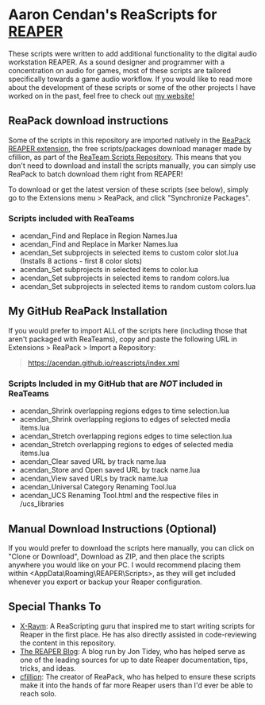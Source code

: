 # Aaron Cendan's ReaScripts for [REAPER](https://reaper.fm)
These scripts were written to add additional functionality to the digital audio workstation REAPER. As a sound designer and programmer with a concentration on audio for games, most of these scripts are tailored specifically towards a game audio workflow. If you would like to read more about the development of these scripts or some of the other projects I have worked on in the past, feel free to check out [my website!](https://www.aaroncendan.me/)

## ReaPack download instructions
Some of the scripts in this repository are imported natively in the [ReaPack REAPER extension](https://reapack.com/), the free scripts/packages download manager made by cfillion, as part of the [ReaTeam Scripts Repository](https://github.com/ReaTeam/ReaScripts). This means that you don't need to download and install the scripts manually, you can simply use ReaPack to batch download them right from REAPER!

To download or get the latest version of these scripts (see below), simply go to the Extensions menu > ReaPack, and click "Synchronize Packages".

### Scripts included with ReaTeams
- acendan_Find and Replace in Region Names.lua
- acendan_Find and Replace in Marker Names.lua
- acendan_Set subprojects in selected items to custom color slot.lua (Installs 8 actions - first 8 color slots)
- acendan_Set subprojects in selected items to color.lua
- acendan_Set subprojects in selected items to random colors.lua
- acendan_Set subprojects in selected items to random custom colors.lua

## My GitHub ReaPack Installation
If you would prefer to import ALL of the scripts here (including those that aren't packaged with ReaTeams), copy and paste the following URL in Extensions > ReaPack > Import a Repository:
> https://acendan.github.io/reascripts/index.xml

### Scripts Included in my GitHub that are *NOT* included in ReaTeams
 - acendan_Shrink overlapping regions edges to time selection.lua
 - acendan_Shrink overlapping regions to edges of selected media items.lua
 - acendan_Stretch overlapping regions edges to time selection.lua
 - acendan_Stretch overlapping regions to edges of selected media items.lua
 - acendan_Clear saved URL by track name.lua
 - acendan_Store and Open saved URL by track name.lua
 - acendan_View saved URLs by track name.lua
 - acendan_Universal Category Renaming Tool.lua
 - acendan_UCS Renaming Tool.html and the respective files in /ucs_libraries

## Manual Download Instructions (Optional)
If you would prefer to download the scripts here manually, you can click on "Clone or Download", Download as ZIP, and then place the scripts anywhere you would like on your PC. I would recommend placing them within <AppData\Roaming\REAPER\Scripts\>, as they will get included whenever you export or backup your Reaper configuration.

## Special Thanks To
- [X-Raym](https://www.extremraym.com/en/): A ReaScripting guru that inspired me to start writing scripts for Reaper in the first place. He has also directly assisted in code-reviewing the content in this repository.
- [The REAPER Blog](https://reaperblog.net/): A blog run by Jon Tidey, who has helped serve as one of the leading sources for up to date Reaper documentation, tips, tricks, and ideas.
- [cfillion](https://cfillion.ca/): The creator of ReaPack, who has helped to ensure these scripts make it into the hands of far more Reaper users than I'd ever be able to reach solo.
